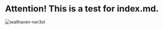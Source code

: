 # Attention! This is a test for index.md.
![wallhaven-ner3ol](https://github.com/Joey-hevc/skills-communicate-using-markdown/assets/72679758/5f3f79de-f0ba-45ef-84f8-d7a124735a76)
